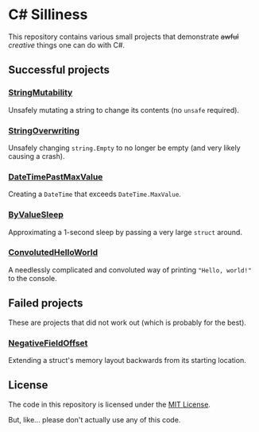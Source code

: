 # C# Silliness

This repository contains various small projects that demonstrate ~~awful~~ *creative* things one can do with C#.

## Successful projects

### [StringMutability](./src/StringMutability)

Unsafely mutating a string to change its contents (no `unsafe` required).

### [StringOverwriting](./src/StringOverwriting)

Unsafely changing `string.Empty` to no longer be empty (and very likely causing a crash).

### [DateTimePastMaxValue](./src/DateTimePastMaxValue)

Creating a `DateTime` that exceeds `DateTime.MaxValue`.

### [ByValueSleep](./src/ByValueSleep)

Approximating a 1-second sleep by passing a very large `struct` around.

### [ConvolutedHelloWorld](./src/ConvolutedHelloWorld)

A needlessly complicated and convoluted way of printing `"Hello, world!"` to the console.

## Failed projects

These are projects that did not work out (which is probably for the best).

### [NegativeFieldOffset](./src/NegativeFieldOffset)

Extending a struct's memory layout backwards from its starting location.

## License

The code in this repository is licensed under the [MIT License](./LICENSE).

But, like... please don't actually use any of this code.
